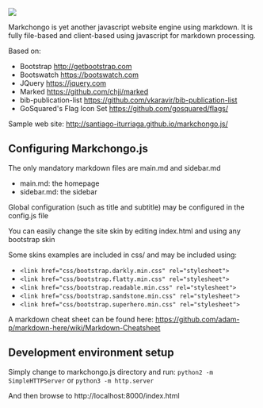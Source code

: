 ![](https://github.com/santiago-iturriaga/markchongo.js/blob/master/img/logo.png)

Markchongo is yet another javascript website engine using markdown. It is fully file-based and client-based using javascript for markdown processing.

Based on:
* Bootstrap http://getbootstrap.com
* Bootswatch https://bootswatch.com
* JQuery https://jquery.com
* Marked https://github.com/chjj/marked
* bib-publication-list https://github.com/vkaravir/bib-publication-list
* GoSquared's Flag Icon Set https://github.com/gosquared/flags/

Sample web site: http://santiago-iturriaga.github.io/markchongo.js/

## Configuring Markchongo.js

The only mandatory markdown files are main.md and sidebar.md

* main.md: the homepage
* sidebar.md: the sidebar

Global configuration (such as title and subtitle) may be configured in the config.js file

You can easily change the site skin by editing index.html and using any bootstrap skin

Some skins examples are included in css/ and may be included using:

* `<link href="css/bootstrap.darkly.min.css" rel="stylesheet">`
* `<link href="css/bootstrap.flatty.min.css" rel="stylesheet">`
* `<link href="css/bootstrap.readable.min.css" rel="stylesheet">`
* `<link href="css/bootstrap.sandstone.min.css" rel="stylesheet">`
* `<link href="css/bootstrap.superhero.min.css" rel="stylesheet">`

A markdown cheat sheet can be found here: https://github.com/adam-p/markdown-here/wiki/Markdown-Cheatsheet

## Development environment setup

Simply change to markchongo.js directory and run:
```python2 -m SimpleHTTPServer```
or
```python3 -m http.server```

And then browse to http://localhost:8000/index.html

